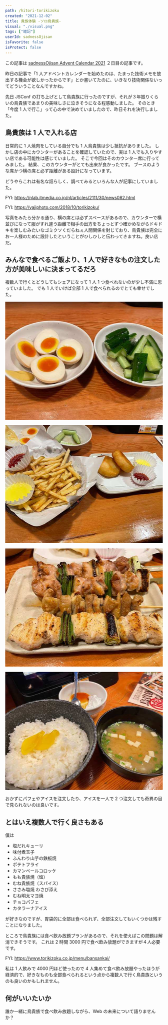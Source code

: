 ```yaml
---
path: /hitori-torikizoku
created: "2021-12-02"
title: 貴族体験 -ソロ鳥貴族-
visual: "./visual.png"
tags: ["雑記"]
userId: sadnessOjisan
isFavorite: false
isProtect: false
---
```


この記事は [sadnessOjisan Advent Calendar 2021](https://adventar.org/calendars/7015) ２日目の記事です。

昨日の記事で「1 人アドベントカレンダーを始めたのは、たまった技術メモを放出する機会が欲しかったからです」とか書いてたのに、いきなり技術関係ないってどういうことなんですかね。

先日 JSConf の打ち上げとして鳥貴族に行ったのですが、それが３年振りくらいの鳥貴族であまりの美味しさに泣きそうになる程感動しました。
そのとき「今度 1 人で行こ」って心の中で決めていましたので、昨日それを決行しました。

## 鳥貴族は 1 人で入れる店

日常的に 1 人焼肉をしている自分でも 1 人鳥貴族は少し抵抗がありました。
しかし店の中にカウンターがあることを確認していたので、実は 1 人でも入りやすい店である可能性は感じていました。
そこで今回はそのカウンター席に行ってみました。
結果、このカウンターがとても出来が良かったです。
ブースのような席かつ横の席と必ず距離がある設計になっています。

どうやらこれは有名な話らしく、調べてみるといろんな人が記事にしていました。

FYI: https://nlab.itmedia.co.jp/nl/articles/2111/30/news082.html

FYI: https://yajiphoto.com/2018/10/torikizoku/

写真をみたら分かる通り、横の席とは必ずスペースがあるので、カウンターで横並びになって服がすれ違う距離で相手の出方をちょっとずつ確かめながらドキドキを楽しむみたいなゴミクソくだらねぇ人間関係を封じており、鳥貴族は完全にお一人様のために設計したということがひしひしと伝わってきますね。良い店だ。

## みんなで食べるご飯より、1 人で好きなもの注文した方が美味しいに決まってるだろ

複数人で行くとどうしてもシェアになって 1 人 1 つ食べれないのが少し不満に思っていました。
でも 1 人でいけば全部 1 人で食べられるのでとても幸せでした。

![前菜](./tamago.png)

![揚げ物](./potato.png)

![串](./kusi.png)

![締め](./ice.png)

おかずにパフェやアイスを注文したり、アイスを一人で 2 つ注文しても奇異の目で見られないのは良いです。

## とはいえ複数人で行く良さもある

僕は

- 塩だれキューリ
- 味付煮玉子
- ふんわり山芋の鉄板焼
- ポテトフライ
- カマンベールコロッケ
- もも貴族焼（塩）
- むね貴族焼（スパイス）
- ささみ塩焼 わさび添え
- むね明太マヨ焼
- チョコパフェ
- カタラーナアイス

が好きなのですが、胃袋的に全部は食べられず、全部注文してもいくつかは残すことになりました。

ところで鳥貴族には食べ飲み放題プランがあるので、それを使えばこの問題は解消できそうです。
これは 2 時間 3000 円で食べ飲み放題ができますが４人必要です。

FYI: https://www.torikizoku.co.jp/menu/bansankai/

私は 1 人飲みで 4000 円ほど使ったので 4 人集めて食べ飲み放題やったほうが経済的で、好きなものも全部食べられるという点から複数人で行く鳥貴族というのも良いのかもしれません。

## 何がいいたいか

誰か一緒に鳥貴族で食べ飲み放題しながら、Web の未来について語りませんか？
